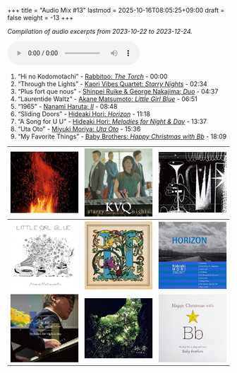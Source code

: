 +++
title = "Audio Mix #13"
lastmod = 2025-10-16T08:05:25+09:00
draft = false
weight = -13
+++

_Compilation of audio excerpts from 2023-10-22 to 2023-12-24._

<audio controls preload="metadata">
<source src="/audio/compilation-13.mp3" type="audio/mpeg">
This browser does not support the audio element.
</audio>

1.  “Hi no Kodomotachi” - [Rabbitoo: _The Torch_](https://www.jazzofjapan.com/p/rabbitoo-the-torch) - 00:00
2.  “Through the Lights” - [Kaori Vibes Quartet: _Starry Nights_](https://www.jazzofjapan.com/p/kaori-vibes-quartet-starry-nights) - 02:34
3.  “Plus fort que nous” - [Shinpei Ruike &amp; George Nakajima: _Duo_](https://www.jazzofjapan.com/p/shinpei-ruike-george-nakajima-duo) - 04:37
4.  “Laurentide Waltz” - [Akane Matsumoto: _Little Girl Blue_](https://www.jazzofjapan.com/p/akane-matsumoto-little-girl-blue) - 06:51
5.  “1965” - [Nanami Haruta: _II_](https://www.jazzofjapan.com/p/nanami-haruta-ii) - 08:48
6.  “Sliding Doors” - [Hideaki Hori: _Horizon_](https://www.jazzofjapan.com/p/hideaki-hori-horizon) - 11:18
7.  “A Song for U U” - [Hideaki Hori: _Melodies for Night &amp; Day_](https://www.jazzofjapan.com/p/hideaki-hori-melodies-for-night-day) - 13:37
8.  “Uta Oto” - [Miyuki Moriya: _Uta Oto_](https://www.jazzofjapan.com/p/miyuki-moriya-uta-oto) - 15:36
9.  “My Favorite Things” - [Baby Brothers: _Happy Christmas with Bb_](https://www.jazzofjapan.com/p/baby-brothers-happy-christmas-with-bb) - 18:09

| ![](/images/rabbitoo-torch-460.jpeg)                   | ![](/images/kaori-vibes-quartet-starry-nights-460.jpeg) | ![](/images/shinpeiruike-georgenakajima-duo-460.jpeg) |
|--------------------------------------------------------|---------------------------------------------------------|-------------------------------------------------------|
| ![](/images/akane-matsumoto-little-girl-blue-460.jpeg) | ![](/images/nanami-haruta-ii-460.jpeg)                  | ![](/images/hideaki-hori-horizon-460.jpeg)            |
| ![](/images/hideaki-hori-melodies-night-day-460.jpeg)  | ![](/images/miyuki-moriya-uta-oto-460.jpeg)             | ![](/images/babybrothers-happy-christmas-460.jpeg)    |
